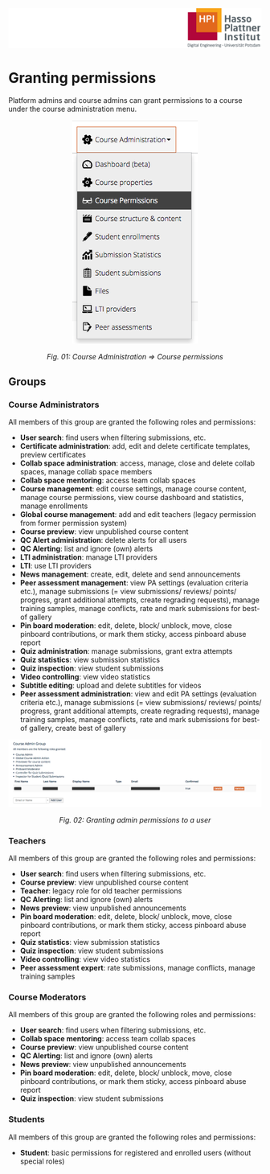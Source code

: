 ![HPI Logo](img/HPI_Logo.png)

# Granting permissions

Platform admins and course admins can grant permissions to a course under the course administration menu.
  
  <center>  


![course permissions](img/04a/permission_menu.png)

*Fig. 01: Course Administration => Course permissions*
</center>


## Groups

### Course Administrators

All members of this group are granted the following roles and permissions:

- **User search**: find users when filtering submissions, etc.
- **Certificate administration**: add, edit and delete certificate templates, preview certificates
- **Collab space administration**: access, manage, close and delete collab spaces, manage collab space members
- **Collab space mentoring**: access team collab spaces
- **Course management**: edit course settings, manage course content, manage course permissions, view course dashboard and statistics, manage enrollments
- **Global course management**: add and edit teachers (legacy permission from former permission system)
- **Course preview**: view unpublished course content
- **QC Alert administration**: delete alerts for all users
- **QC Alerting**: list and ignore (own) alerts
- **LTI administration**: manage LTI providers
- **LTI**: use LTI providers
- **News management**: create, edit, delete and send announcements
- **Peer assessment management**: view PA settings (evaluation criteria etc.), manage submissions (= view submissions/ reviews/ points/ progress, grant additional attempts, create regrading requests), manage training samples, manage conflicts, rate and mark submissions for best-of gallery
- **Pin board moderation**: edit, delete, block/ unblock, move, close pinboard contributions, or mark them sticky, access pinboard abuse report
- **Quiz administration**: manage submissions, grant extra attempts
- **Quiz statistics**: view submission statistics
- **Quiz inspection**: view student submissions
- **Video controlling**: view video statistics
- **Subtitle editing**: upload and delete subtitles for videos
- **Peer assessment administration**: view and edit PA settings (evaluation criteria etc.), manage submissions (= view submissions/ reviews/ points/ progress, grant additional attempts, create regrading requests), manage training samples, manage conflicts, rate and mark submissions for best-of gallery, create best of gallery  

  

<center>

  ![course permissions](img/04a/course_admin_group.png)

*Fig. 02: Granting admin permissions to a user*
</center>

### Teachers

All members of this group are granted the following roles and permissions:

- **User search**: find users when filtering submissions, etc.
- **Course preview**: view unpublished course content
- **Teacher**: legacy role for old teacher permissions
- **QC Alerting**: list and ignore (own) alerts
- **News preview**: view unpublished announcements
- **Pin board moderation**: edit, delete, block/ unblock, move, close pinboard contributions, or mark them sticky, access pinboard abuse report
- **Quiz statistics**: view submission statistics
- **Quiz inspection**: view student submissions
- **Video controlling**: view video statistics
- **Peer assessment expert**: rate submissions, manage conflicts, manage training samples  

  

  

### Course Moderators

All members of this group are granted the following roles and permissions:

- **User search**: find users when filtering submissions, etc.
- **Collab space mentoring**: access team collab spaces
- **Course preview**: view unpublished course content
- **QC Alerting**: list and ignore (own) alerts
- **News preview**: view unpublished announcements
- **Pin board moderation**: edit, delete, block/ unblock, move, close pinboard contributions, or mark them sticky, access pinboard abuse report
- **Quiz inspection**: view student submissions

### Students
All members of this group are granted the following roles and permissions:

- **Student**: basic permissions for registered and enrolled users (without special roles)